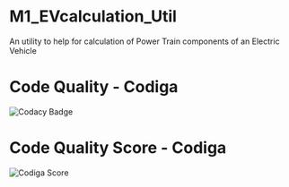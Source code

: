 # M1_EVcalculation_Util
An utility to help for calculation of Power Train components of an Electric Vehicle

# Code Quality - Codiga
![Codacy Badge](https://api.codiga.io/project/31065/status/svg)

# Code Quality Score - Codiga
![Codiga Score](https://api.codiga.io/project/31065/score/svg)
